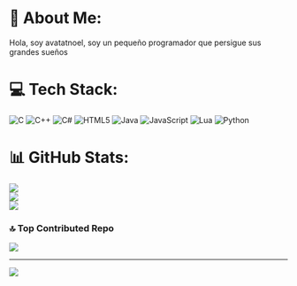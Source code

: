 # 💫 About Me:
Hola, soy avatatnoel, soy un pequeño programador que persigue sus grandes sueños


# 💻 Tech Stack:
![C](https://img.shields.io/badge/c-%2300599C.svg?style=for-the-badge&logo=c&logoColor=white) ![C++](https://img.shields.io/badge/c++-%2300599C.svg?style=for-the-badge&logo=c%2B%2B&logoColor=white) ![C#](https://img.shields.io/badge/c%23-%23239120.svg?style=for-the-badge&logo=csharp&logoColor=white) ![HTML5](https://img.shields.io/badge/html5-%23E34F26.svg?style=for-the-badge&logo=html5&logoColor=white) ![Java](https://img.shields.io/badge/java-%23ED8B00.svg?style=for-the-badge&logo=openjdk&logoColor=white) ![JavaScript](https://img.shields.io/badge/javascript-%23323330.svg?style=for-the-badge&logo=javascript&logoColor=%23F7DF1E) ![Lua](https://img.shields.io/badge/lua-%232C2D72.svg?style=for-the-badge&logo=lua&logoColor=white) ![Python](https://img.shields.io/badge/python-3670A0?style=for-the-badge&logo=python&logoColor=ffdd54)
# 📊 GitHub Stats:
![](https://github-readme-stats.vercel.app/api?username=avatatnoel&theme=dark&hide_border=false&include_all_commits=false&count_private=false)<br/>
![](https://nirzak-streak-stats.vercel.app/?user=avatatnoel&theme=dark&hide_border=false)<br/>
![](https://github-readme-stats.vercel.app/api/top-langs/?username=avatatnoel&theme=dark&hide_border=false&include_all_commits=false&count_private=false&layout=compact)

### 🔝 Top Contributed Repo
![](https://github-contributor-stats.vercel.app/api?username=avatatnoel&limit=5&theme=dark&combine_all_yearly_contributions=true)

---
[![](https://visitcount.itsvg.in/api?id=avatatnoel&icon=0&color=0)](https://visitcount.itsvg.in)

<!-- Proudly created with GPRM ( https://gprm.itsvg.in ) -->
